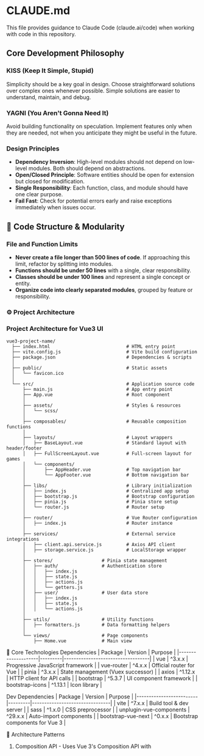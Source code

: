# CLAUDE.md

This file provides guidance to Claude Code (claude.ai/code) when working with code in this repository.

## Core Development Philosophy

### KISS (Keep It Simple, Stupid)

Simplicity should be a key goal in design. Choose straightforward solutions over complex ones whenever possible. Simple solutions are easier to understand, maintain, and debug.

### YAGNI (You Aren't Gonna Need It)

Avoid building functionality on speculation. Implement features only when they are needed, not when you anticipate they might be useful in the future.

### Design Principles

- **Dependency Inversion**: High-level modules should not depend on low-level modules. Both should depend on abstractions.
- **Open/Closed Principle**: Software entities should be open for extension but closed for modification.
- **Single Responsibility**: Each function, class, and module should have one clear purpose.
- **Fail Fast**: Check for potential errors early and raise exceptions immediately when issues occur.

## 🧱 Code Structure & Modularity

### File and Function Limits

- **Never create a file longer than 500 lines of code**. If approaching this limit, refactor by splitting into modules.
- **Functions should be under 50 lines** with a single, clear responsibility.
- **Classes should be under 100 lines** and represent a single concept or entity.
- **Organize code into clearly separated modules**, grouped by feature or responsibility.

### ⚙️ Project Architecture

### Project Architecture for Vue3 UI
```
vue3-project-name/
  ├── index.html                            # HTML entry point
  ├── vite.config.js                        # Vite build configuration
  ├── package.json                          # Dependencies & scripts
  │
  ├── public/                               # Static assets
  │   └── favicon.ico
  │
  └── src/                                  # Application source code
      ├── main.js                           # App entry point
      ├── App.vue                           # Root component
      │
      ├── assets/                           # Styles & resources
      │   └── scss/
      │
      ├── composables/                      # Reusable composition functions
      │
      ├── layouts/                          # Layout wrappers
      │   ├── BaseLayout.vue                # Standard layout with header/footer
      │   ├── FullScreenLayout.vue          # Full-screen layout for games
      │   └── components/
      │       ├── AppHeader.vue             # Top navigation bar
      │       └── AppFooter.vue             # Bottom navigation bar
      │
      ├── libs/                             # Library initialization
      │   ├── index.js                      # Centralized app setup
      │   ├── bootstrap.js                  # Bootstrap configuration
      │   ├── pinia.js                      # Pinia store setup
      │   └── router.js                     # Router setup
      │
      ├── router/                           # Vue Router configuration
      │   ├── index.js                      # Router instance
      │
      ├── services/                         # External service integrations
      │   ├── client.api.service.js         # Axios API client
      │   ├── storage.service.js            # LocalStorage wrapper
      │
      ├── stores/                  # Pinia state management
      │   ├── auth/                # Authentication store
      │   │   ├── index.js
      │   │   ├── state.js
      │   │   ├── actions.js
      │   │   └── getters.js
      │   ├── user/                # User data store
      │   │   ├── index.js
      │   │   ├── state.js
      │   │   └── actions.js
      │
      ├── utils/                   # Utility functions
      │   ├── formatters.js        # Data formatting helpers
      │
      └── views/                   # Page components
          ├── Home.vue             # Main view
```

🔧 Core Technologies
Dependencies
  | Package            | Version | Purpose                           |
  |--------------------|---------|-----------------------------------|
  | vue                | ^3.x.x  | Progressive JavaScript framework  |
  | vue-router         | ^4.x.x  | Official router for Vue           |
  | pinia              | ^3.x.x  | State management (Vuex successor) |
  | axios              | ^1.12.x | HTTP client for API calls         |
  | bootstrap          | ^5.3.7  | UI component framework            |
  | bootstrap-icons    | ^1.13.1 | Icon library                      |

Dev Dependencies
  | Package                 | Version | Purpose                        |
  |-------------------------|---------|--------------------------------|
  | vite                    | ^7.x.x  | Build tool & dev server        |
  | sass                    | ^1.x.0  | CSS preprocessor               |
  | unplugin-vue-components | ^29.x.x | Auto-import components         |
  | bootstrap-vue-next      | ^0.x.x  | Bootstrap components for Vue 3 |

🎯 Architecture Patterns

  1. Composition API - Uses Vue 3's Composition API with <script setup> syntax for better code organization and reusability.
  2. Modular Composables
  3. Centralized Services
  4. Layered Store Architecture - Pinia stores organized by domain - Each store split into state.js, actions.js, getters.js
  5. Route Organization

🔌 API Integration

    Base Configuration

    // vite.config.js proxy
    {
        "/api": "http://localhost:5000",    // REST API
    }

    Environment Variables .env

    VITE_API_URL=http://localhost:5000


🎨 Styling System

  SCSS Organization

  assets/scss/
  ├── index.scss              # Main entry
  ├── _variables.scss         # Design tokens
  ├── components/             # Component styles
  └── views/                  # View-specific styles

  Guidelines
  - Use @use instead of deprecated @import
  - Scoped styles in Vue components
  - External SCSS for large style blocks
  - Bootstrap theming with Telegram theme variables

🚀 Build & Development

  Scripts

  npm run dev       # Dev server on port 3000
  npm run build     # Production build
  npm run preview   # Preview production build
  npm run format    # Prettier formatting

📦 Component Auto-Import

  unplugin-vue-components auto-imports Bootstrap Vue components:
  <!-- No manual import needed -->
  <BButton variant="primary">Click Me</BButton>

🔐 Security Features

  - JWT token in Authorization header
  - Token auto-refresh mechanism
  - Request queue during token refresh
  - Secure logout with server cleanup
  - CORS handled by Vite proxy



### Project Architecture for C-Sharp .NET Backend API
```
csdotnet-api-project-name/
  │
  ├── Controllers/                          # API Controllers
  │   └── BaseController.cs                 # Base controller with common response methods
  │
  ├── Converters/                           # Custom JSON Converters
  │   └── BaseConverter.cs                  # Abstract base for custom JSON serialization
  │
  ├── Middleware/                           # Custom Middleware
  │   └── ExceptionMiddleware.cs            # Global exception handling
  │
  ├── Startup/                              # Startup Configuration (Modular)
  │   ├── AuthConfiguration.cs              # JWT authentication setup
  │   ├── CorsConfiguration.cs              # CORS policies
  │   ├── DatabaseConfiguration.cs          # EF Core DbContext registration
  │   ├── InitConfiguration.cs              # Config model initialization
  │   ├── MiddlewareConfiguration.cs        # Middleware pipeline setup
  │   ├── ServicesConfiguration.cs          # Custom service registration
  │   ├── SetupConfig.cs                    # Constants initialization
  │   └── SwashbuckleConfiguration.cs       # Swagger/OpenAPI setup
  │
  ├── Properties/                           # Project properties
  │   └── launchSettings.json               # Development launch profiles
  │
  ├── Constants.cs                          # Global constants (connection strings)
  ├── Program.cs                            # Application entry point
  ├── appsettings.json                      # Configuration (prod)
  ├── appsettings.Development.json          # Configuration (dev)
  └── csdotnet-api-project-name.csproj      # Project file
```

🎯 Architecture Patterns

  1. Layered Architecture with dependency on:
    - Business Project (Business logic layer)
    - Data Project (Data access layer)
  2. RESTful API with JWT Bearer authentication
  3. Centralized exception handling via middleware
  4. Standardized response format for all endpoints

  🔧 Core Technologies

  .NET 8 Web API
  ├── Entity Framework Core 8.0 (SQL Server)
  ├── JWT Authentication (Microsoft.AspNetCore.Authentication.JwtBearer)
  ├── FluentValidation (for DTO validation)
  ├── Newtonsoft.Json (JSON serialization)
  ├── Swashbuckle/Swagger (API documentation - dev only)
  └── BCrypt.Net-Next (password hashing)

    ---
    Core Components Deep Dive

    1. Program.cs (Entry Point)

        Configuration Flow:
        1. Services Registration (builder.Services):
            - Controllers with custom behavior options
            - Config constants initialization
            - Database context (EF Core)
            - Swagger (dev only)
            - Custom services
            - JWT configuration
            - CORS policies
        2. Middleware Pipeline (app.Use*):
            - Swagger UI (dev only)
            - HTTPS redirection
            - Custom exception middleware
            - CORS
            - Authentication → Authorization
            - Controller mapping

    ---
    2. Startup Configurations (Modular Pattern)

    DatabaseConfiguration.cs

    - Registers DbContext with SQL Server
    - Connection string from Constants, imported from appsettings configurations
    - Command timeout: 180 seconds
    - Scoped lifetime

    AuthConfiguration.cs

    - JWT Bearer authentication
    - Token validation parameters:
        - Validates: Issuer, Audience, Lifetime, Signing Key
        - Zero clock skew for exact expiration
        - Symmetric key from appsettings AuthServer:SecretKey

    CorsConfiguration.cs

    - Two approaches:
        a. Named policy AllowOrigin from config
        b. Global policy allowing all origins with credentials
    - Allows any method/header with credentials

    SwashbuckleConfiguration.cs

    - Development only Swagger setup
    - XML documentation support
    - Swagger UI at root path (/)
    - Collapsed by default

    SetupConfig.cs

    - Initializes static constants from appsettings:
        - database connection string
        - auth connection string

    InitConfiguration.cs

    - Configures JwtConfigModel from AuthServer section

    ServicesConfiguration.cs

    - Currently empty placeholder for custom service registration

    ---
    3. Controllers

    BaseController.cs

    Features:
    - Base class for all controllers
    - [Authorize] attribute by default
    - Route pattern: [controller]
    - Custom JSON settings (camelCase, ignore nulls/loops)

    Response Methods:
    - SuccessResponse(object? data) → Status: "Success"
    - ErrorResponse(object data, string message) → Status: "Error"
    - AddConverter(JsonConverter) → Add custom JSON converters
    - GetClaimValue(string claimType) → Extract JWT claims

    Response Model:
    HttpResponseModel {
        Status: "Success" | "Error" | "Failed" | "Unauthorized"
        StatusCode: int
        Message: string
        Result: object
        Exception: Exception
    }
    
    ---
    4. Middleware
    ExceptionMiddleware.cs

    Handles exceptions globally:

    | Exception Type              | Response Status | Behavior                                       |
    |-----------------------------|-----------------|------------------------------------------------|
    | InformationException        | Failed          | Returns exception message                      |
    | ValidationException         | Failed          | Returns FluentValidation errors (line-by-line) |
    | UnauthorizedAccessException | Unauthorized    | Returns 401 response                           |
    | Others                      | Error           | Logs error, returns "Server Error"             |

    Key Features:
    - Uses Newtonsoft.Json settings from MVC options
    - All responses return HTTP 200 (status in JSON body)
    - Validation errors concatenated with line breaks

    ---
    5. Converters

    BaseConverter

    - Abstract base for custom JSON converters
    - Generic type constraint for specific types
    - Access to IConfiguration if needed
    - Helper method GenerateJToken() for serialization
    - Handles null and DateTime.MinValue → JSON null

    ---
    6. Configuration Files

    appsettings.json

    {
        "ConnectionStrings": {
        "MidasGroupBotConnection": "localdb connection",
        "MidasAuthConnection": "external auth server DB"
        },
        "AllowedCorsOrigin": "http://localhost:3000",
        "AuthServer": {
        "Authority": "https://localhost:7258",
        "Issuer": "https://localhost:7258",
        "SecretKey": "shared secret with auth server",
        "Audience": "https://localhost:5050"
        },
        "RateLimit": {
        "Enable": true,
        "Limit": 100,
        "WindowInMinutes": 1
        }
    }

    Key Points:
    - Two databases:
        a. main app DB
        b. shared auth DB
    - JWT configured to trust external auth server
    - CORS allows Admin UI origin
    - Rate limiting configured

    ---
    Dependencies & References

    NuGet Packages:

    - BCrypt.Net-Next 4.0.3 - Password hashing
    - FluentValidation.AspNetCore 11.3.0 - DTO validation
    - Microsoft.AspNetCore.Authentication.JwtBearer 8.0.20 - JWT auth
    - Microsoft.AspNetCore.Mvc.NewtonsoftJson 6.0.0 - JSON serialization
    - Microsoft.EntityFrameworkCore.Tools 8.0.10 - EF migrations
    - Newtonsoft.Json 13.0.3 - JSON handling
    - Swashbuckle.AspNetCore 9.0.5 - API docs

    Project References:

    - Business.csproj - Business logic/DTOs
    - Data.csproj - Data access/EF Core

    ---
    Design Patterns Used

    1. Extension Methods Pattern - All startup configs use this IServiceCollection extensions
    2. Base Controller Pattern - Standardized response format
    3. Middleware Pipeline Pattern - Global exception handling
    4. Dependency Injection - All services injected via DI
    5. Repository Pattern - Via TelegramGroup.Data layer
    6. DTO Pattern - Via TelegramGroup.Business layer
    7. Converter Pattern - Custom JSON serialization

    ---
    Security Features

    1. JWT Authentication - Bearer token validation
    2. BCrypt Password Hashing - Secure password storage
    3. CORS Protection - Configured allowed origins
    4. HTTPS Redirection - Enforced in production
    5. FluentValidation - Input validation with Indonesian error messages
    6. Rate Limiting - Configured (implementation pending)


### Project Architecture for C-Sharp .NET Backend Worker
```

```

### Project Architecture for C-Sharp .NET Business Services
```

```

## Repository Purpose

This is a learning and research repository for experimenting with Claude Code CLI. The repository is currently minimal with no established codebase or project structure.

## Current State

- Empty repository initialized for learning purposes
- No build tools, dependencies, or test frameworks configured yet
- Intended for experimentation with Claude Code CLI features



